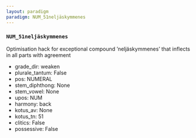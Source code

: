 ```yaml
---
layout: paradigm
paradigm: NUM_51neljäskymmenes
---
```

### ` NUM_51neljäskymmenes `

Optimisation hack for exceptional compound ’neljäskymmenes’ that inflects in all parts with agreement
* grade_dir: weaken
* plurale_tantum: False
* pos: NUMERAL
* stem_diphthong: None
* stem_vowel: None
* upos: NUM
* harmony: back
* kotus_av: None
* kotus_tn: 51
* clitics: False
* possessive: False
